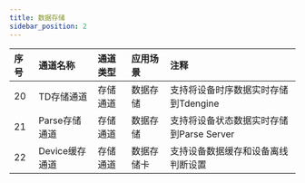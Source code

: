 ```yaml
---
title: 数据存储
sidebar_position: 2
---
```


|序号|通道名称|通道类型|应用场景|注释|
|:----    |:----    |:-------    |:--- |:--- |
|20|TD存储通道|存储通道| 数据存储 |支持将设备时序数据实时存储到Tdengine|
|21|Parse存储通道|存储通道| 数据存储 |支持将设备状态数据实时存储到Parse Server|
|22|Device缓存通道|存储通道| 数据存储卡 |支持设备数据缓存和设备离线判断设置|
